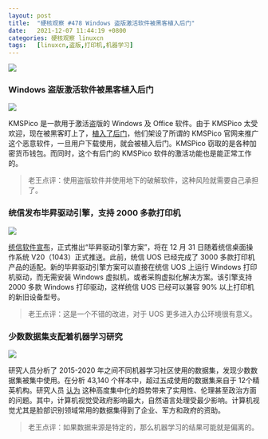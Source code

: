 ```yaml
---
layout: post
title:	"硬核观察 #478 Windows 盗版激活软件被黑客植入后门"
date:	2021-12-07 11:44:19 +0800 
categories:	硬核观察 linuxcn 
tags:	[linuxcn,盗版,打印机,机器学习]
---
```



![](/Asserts/Images//attachment/album/202112/07/114304dl1t1zkknl8i6llc.jpg)


### Windows 盗版激活软件被黑客植入后门


![](/Asserts/Images//attachment/album/202112/07/114313grzmuu5urphu1x4p.jpg)


KMSPico 是一款用于激活盗版的 Windows 及 Office 软件。由于 KMSPico 太受欢迎，现在被黑客盯上了，[植入了后门](https://fossbytes.com/kmspico-malware-cryptocurrency-wallet/)，他们架设了所谓的 KMSPico 官网来推广这个恶意软件，一旦用户下载使用，就会被植入后门。KMSPico 窃取的是各种加密货币钱包。而同时，这个有后门的 KMSPico 软件的激活功能也是能正常工作的。



> 
> 老王点评：使用盗版软件并使用地下的破解软件，这种风险就需要自己承担了。
> 
> 
> 


### 统信发布毕昇驱动引擎，支持 2000 多款打印机


![](/Asserts/Images//attachment/album/202112/07/114335cp91da3p7a2fcknp.jpg)


[统信软件宣布](https://www.uniontech.com/next/topic/uos2021)，正式推出“毕昇驱动引擎方案”，将在 12 月 31 日随着统信桌面操作系统 V20（1043）正式推送。此前，统信 UOS 已经完成了 3000 多款打印机产品的适配。新的毕昇驱动引擎方案可以直接在统信 UOS 上运行 Windows 打印机驱动，而无需安装 Windows 虚拟机，或者采购虚拟化解决方案。该引擎支持 2000 多款 Windows 打印驱动，这样统信 UOS 已经可以兼容 90% 以上打印机的新旧设备型号。



> 
> 老王点评：这是一个不错的改进，对于 UOS 更多进入办公环境很有意义。
> 
> 
> 


### 少数数据集支配着机器学习研究


![](/Asserts/Images//attachment/album/202112/07/114357zs02xx2zx1n042e6.jpg)


研究人员分析了 2015-2020 年之间不同机器学习社区使用的数据集，发现少数数据集被集中使用。在分析 43,140 个样本中，超过五成使用的数据集来自于 12个精英机构。研究人员 [认为](https://www.unite.ai/a-cartel-of-influential-datasets-are-dominating-machine-learning-research-new-study-suggests/) 这种高度集中化的趋势带来了实用性、伦理甚至政治方面的问题。其中，计算机视觉受政府影响最大，自然语言处理受最少影响。计算机视觉尤其是脸部识别领域常用的数据集得到了企业、军方和政府的资助。



> 
> 老王点评：如果数据来源是特定的，那么机器学习的结果可能就是偏离的。
> 
> 
>
